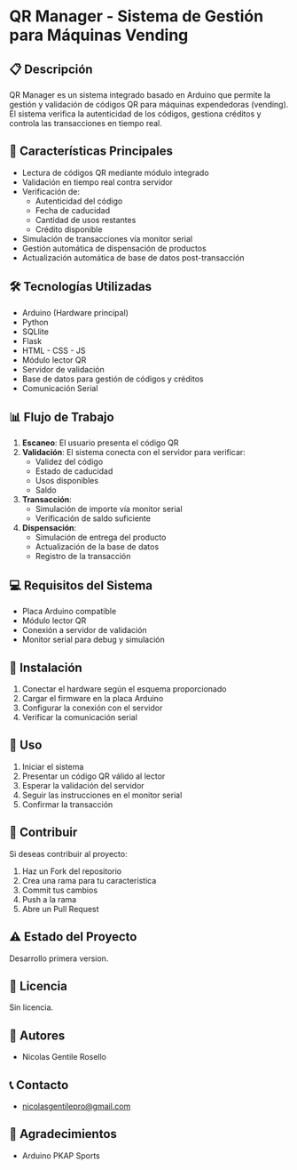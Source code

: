 # QR Manager - Sistema de Gestión para Máquinas Vending

## 📋 Descripción
QR Manager es un sistema integrado basado en Arduino que permite la gestión y validación de códigos QR para máquinas expendedoras (vending). El sistema verifica la autenticidad de los códigos, gestiona créditos y controla las transacciones en tiempo real.

## 🚀 Características Principales
- Lectura de códigos QR mediante módulo integrado
- Validación en tiempo real contra servidor
- Verificación de:
  - Autenticidad del código
  - Fecha de caducidad
  - Cantidad de usos restantes
  - Crédito disponible
- Simulación de transacciones vía monitor serial
- Gestión automática de dispensación de productos
- Actualización automática de base de datos post-transacción

## 🛠️ Tecnologías Utilizadas
- Arduino (Hardware principal)
- Python
- SQLlite
- Flask
- HTML - CSS - JS
- Módulo lector QR
- Servidor de validación
- Base de datos para gestión de códigos y créditos
- Comunicación Serial

## 📊 Flujo de Trabajo
1. **Escaneo**: El usuario presenta el código QR
2. **Validación**: El sistema conecta con el servidor para verificar:
   - Validez del código
   - Estado de caducidad
   - Usos disponibles
   - Saldo
3. **Transacción**:
   - Simulación de importe vía monitor serial
   - Verificación de saldo suficiente
4. **Dispensación**:
   - Simulación de entrega del producto
   - Actualización de la base de datos
   - Registro de la transacción

## 💻 Requisitos del Sistema
- Placa Arduino compatible
- Módulo lector QR
- Conexión a servidor de validación
- Monitor serial para debug y simulación

## 🔧 Instalación
1. Conectar el hardware según el esquema proporcionado
2. Cargar el firmware en la placa Arduino
3. Configurar la conexión con el servidor
4. Verificar la comunicación serial

## 📝 Uso
1. Iniciar el sistema
2. Presentar un código QR válido al lector
3. Esperar la validación del servidor
4. Seguir las instrucciones en el monitor serial
5. Confirmar la transacción

## 🤝 Contribuir
Si deseas contribuir al proyecto:
1. Haz un Fork del repositorio
2. Crea una rama para tu característica 
3. Commit tus cambios 
4. Push a la rama 
5. Abre un Pull Request

## ⚠️ Estado del Proyecto
Desarrollo primera version.

## 📄 Licencia
Sin licencia.

## 👥 Autores
- Nicolas Gentile Rosello

## 📞 Contacto
- nicolasgentilepro@gmail.com

## 🙏 Agradecimientos
- Arduino PKAP Sports 
